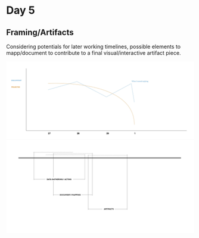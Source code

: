 # Day 5
## Framing/Artifacts

Considering potentials for later working timelines, possible elements to mapp/document to contribute to a final visual/interactive artifact piece.

![img](assets/1.jpg)
![img](assets/2.jpg)


